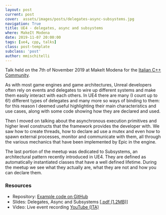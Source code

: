 ```yaml
---
layout: post
current: post
cover:  assets/images/posts/delegates-async-subsystems.jpg
navigation: True
title: UE4 - delegates, async and subsystems
where: MakeIt Modena
date: 2019-11-07 20:00:00
tags: [ue4, cpp, talks]
class: post-template
subclass: 'post'
author: mmischitelli
---
```


Talk held on the 7th of November 2019 at MakeIt Modena for the [Italian C++ Community](https://www.italiancpp.org/).

As with most game engines and game architectures, Unreal developers often rely on events and delegates to wire up different systems and make them easily interact with each others. In UE4 there are many (I count up to 6!) different types of delegates and many more so ways of binding to them: for this reason I deemed useful highlighting their main characteristics and use cases, along with some code showing how they are declared and used. 

Then I moved on talking about the asynchronous execution primitives and higher level constructs that the framework provides the developer with. We saw how to create threads, how to declare ad use a mutex and even how to spawn external processes, monitor and communicate with them, all through the various mechanics that have been implemented by Epic in the engine.

The last portion of the meetup was dedicated to Subsystems, an architectural pattern recently introduced in UE4. They are defined as automatically instantiated classes that have a well defined lifetime. During the meetup we see what they actually are, what they are not and how you can declare them.

### Resources
- Repository: [Example code on GitHub](https://github.com/mmischitelli/MeetupNov19)
- Slides: Delegates, Async and Subsystems [\[.pdf (1.2MB)\]](/assets/downloads/talks-delegates-async-subsystems.pdf)
- Video: Live event recording [YouTube (ITA)](https://www.youtube.com/watch?v=mB6afDMzTjQ)
